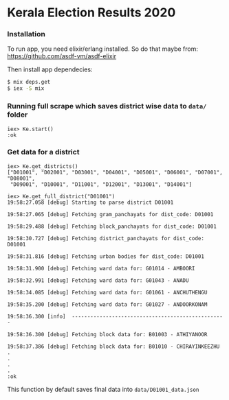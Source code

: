 # Kerala Election Results 2020

### Installation
To run app, you need elixir/erlang installed.
So do that maybe from: https://github.com/asdf-vm/asdf-elixir

Then install app dependecies:
```bash
$ mix deps.get
$ iex -S mix
```

### Running full scrape which saves district wise data to `data/` folder
```
iex> Ke.start()
:ok
```

### Get data for a district
```
iex> Ke.get_districts()
["D01001", "D02001", "D03001", "D04001", "D05001", "D06001", "D07001", "D08001",
 "D09001", "D10001", "D11001", "D12001", "D13001", "D14001"]

iex> Ke.get_full_district("D01001")
19:58:27.058 [debug] Starting to parse district D01001

19:58:27.065 [debug] Fetching gram_panchayats for dist_code: D01001

19:58:29.488 [debug] Fetching block_panchayats for dist_code: D01001

19:58:30.727 [debug] Fetching district_panchayats for dist_code: D01001

19:58:31.816 [debug] Fetching urban bodies for dist_code: D01001

19:58:31.900 [debug] Fetching ward data for: G01014 - AMBOORI

19:58:32.991 [debug] Fetching ward data for: G01043 - ANADU

19:58:34.085 [debug] Fetching ward data for: G01061 - ANCHUTHENGU

19:58:35.200 [debug] Fetching ward data for: G01027 - ANDOORKONAM

19:58:36.300 [info]  --------------------------------------------------

19:58:36.300 [debug] Fetching block data for: B01003 - ATHIYANOOR

19:58:37.386 [debug] Fetching block data for: B01010 - CHIRAYINKEEZHU
.
.
.
.
:ok
```

This function by default saves final data into `data/D01001_data.json`
